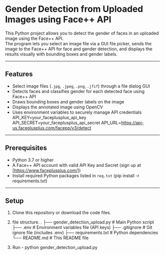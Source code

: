 # Gender Detection from Uploaded Images using Face++ API

This Python project allows you to detect the gender of faces in an uploaded image using the Face++ API.  
The program lets you select an image file via a GUI file picker, sends the image to the Face++ API for face and gender detection, and displays the results visually with bounding boxes and gender labels.

---

## Features

- Select image files (`.jpg`, `.jpeg`, `.png`, `.jfif`) through a file dialog GUI  
- Detects faces and classifies gender for each detected face using Face++ API  
- Draws bounding boxes and gender labels on the image  
- Displays the annotated image using OpenCV  
- Uses environment variables to securely manage API credentials
    API_KEY=your_faceplusplus_api_key
    API_SECRET=your_faceplusplus_api_secret
    API_URL=https://api-us.faceplusplus.com/facepp/v3/detect

---

## Prerequisites

- Python 3.7 or higher  
- A Face++ API account with valid API Key and Secret (sign up at [https://www.faceplusplus.com/])  
- Install required Python packages listed in `req.txt` (pip install -r requirements.txt)

---

## Setup

1. Clone this repository or download the code files.
2. file structure.
   .
├── gender_detection_upload.py    # Main Python script
├── .env                         # Environment variables file (API keys)
├── .gitignore                   # Git ignore file (includes .env)
├── requirements.txt             # Python dependencies
└── README.md                    # This README file

3. Run -  python gender_detection_upload.py


